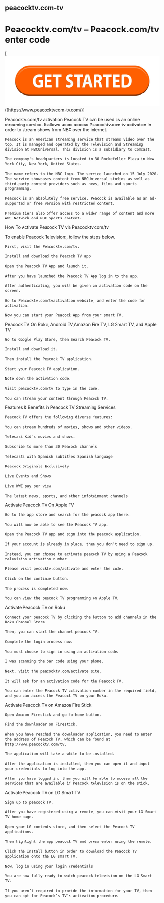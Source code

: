 ## peacocktv.com-tv
# Peacocktv.com/tv – Peacock.com/tv enter code
[![Peacocktv.com/tv](get-started-199847725.jpg)([https://www.peacocktvcom-tv.com/)]

Peacocktv.com/tv activation Peacock TV can be used as an online streaming service. It allows users access Peacocktv.com tv activation in order to stream shows from NBC over the internet.

    Peacock is an American streaming service that streams video over the top. It is managed and operated by the Television and Streaming division at NBCUniversal. This division is a subsidiary to Comcast.

    The company's headquarters is located in 30 Rockefeller Plaza in New York City, New York, United States.

    The name refers to the NBC logo. The service launched on 15 July 2020. The service showcases content from NBCUniversal studios as well as third-party content providers such as news, films and sports programming.

    Peacock is an absolutely free service. Peacock is available as an ad-supported or free version with restricted content.

    Premium tiers also offer access to a wider range of content and more WWE Network and NBC Sports content.

How To Activate Peacock TV via Peacocktv.com/tv

To enable Peacock Television:, follow the steps below.

    First, visit the Peacocktv.com/tv.

    Install and download the Peacock TV app

    Open the Peacock TV App and launch it.

    After you have launched the Peacock TV App log in to the app.

    After authenticating, you will be given an activation code on the screen.

    Go to Peacocktv.com/tvactivation website, and enter the code for activation.

    Now you can start your Peacock App from your smart TV.

Peacock TV On Roku, Android TV,Amazon Fire TV, LG Smart TV, and Apple TV 

    Go to Google Play Store, then Search Peacock TV.

    Install and download it.

    Then install the Peacock TV application.

    Start your Peacock TV application.

    Note down the activation code.

    Visit peacocktv.com/tv to type in the code.

    You can stream your content through Peacock TV.

 Features & Benefits in Peacock TV Streaming Services

    Peacock TV offers the following diverse features:

    You can stream hundreds of movies, shows and other videos.

    Telecast Kid's movies and shows.

    Subscribe to more than 30 Peacock channels

    Telecasts with Spanish subtitles Spanish language

    Peacock Originals Exclusively

    Live Events and Shows

    Live WWE pay per view

    The latest news, sports, and other infotainment channels

Activate Peacock TV On Apple TV

    Go to the app store and search for the peacock app there.

    You will now be able to see the Peacock TV app.

    Open the Peacock TV app and sign into the peacock application.

    If your account is already in place, then you don’t need to sign up.

    Instead, you can choose to activate peacock TV by using a Peacock television activation number.

    Please visit pecocktv.com/activate and enter the code.

    Click on the continue button.

    The process is completed now.

    You can view the peacock TV programming on Apple TV.

Activate Peacock TV on Roku

    Connect your peacock TV by clicking the button to add channels in the Roku Channel Store.

    Then, you can start the channel peacock TV.

    Complete the login process now.

    You must choose to sign in using an activation code.

    I was scanning the bar code using your phone.

    Next, visit the peacocktv.com/activate site.

    It will ask for an activation code for the Peacock TV.

    You can enter the Peacock TV activation number in the required field, and you can access the Peacock TV on your Roku.

Activate Peacock TV on Amazon Fire Stick

    Open Amazon Firestick and go to home button.

    Find the downloader on Firestick.

    When you have reached the downloader application, you need to enter the address of Peacock TV, which can be found at http://www.peacocktv.com/tv.

    The application will take a while to be installed.

    After the application is installed, then you can open it and input your credentials to log into the app.

    After you have logged in, then you will be able to access all the services that are available if Peacock television is on the stick.

Activate Peacock TV on LG Smart TV

    Sign up to peacock TV.

    After you have registered using a remote, you can visit your LG Smart TV home page.

    Open your LG contents store, and then select the Peacock TV applications.

    Then highlight the app peacock TV and press enter using the remote.

    Click the Install button in order to download the Peacock TV application onto the LG smart TV.

    Now, log in using your login credentials.

    You are now fully ready to watch peacock television on the LG Smart TV.

    If you aren’t required to provide the information for your TV, then you can opt for Peacock’s TV’s activation procedure.
